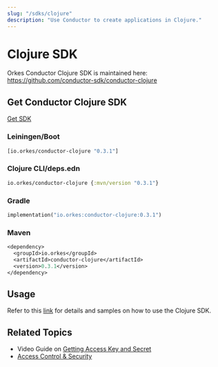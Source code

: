 ```yaml
---
slug: "/sdks/clojure"
description: "Use Conductor to create applications in Clojure."
---
```


# Clojure SDK

Orkes Conductor Clojure SDK is maintained here: https://github.com/conductor-sdk/conductor-clojure

## Get Conductor Clojure SDK

[Get SDK](https://clojars.org/io.orkes/conductor-clojure)

### Leiningen/Boot

```clojure
[io.orkes/conductor-clojure "0.3.1"]
```

### Clojure CLI/deps.edn

```clojure
io.orkes/conductor-clojure {:mvn/version "0.3.1"}
```

### Gradle

```clojure
implementation("io.orkes:conductor-clojure:0.3.1")
```

### Maven

```clojure
<dependency>
  <groupId>io.orkes</groupId>
  <artifactId>conductor-clojure</artifactId>
  <version>0.3.1</version>
</dependency>
```

## Usage

Refer to this [link](https://github.com/conductor-sdk/conductor-clojure#quick-guide) for details and samples on how to use the Clojure SDK.

## Related Topics

- Video Guide on [Getting Access Key and Secret](https://www.youtube.com/watch?v=f1b5vZRKn2Q)
- [Access Control & Security](/content/category/access-control-and-security)

